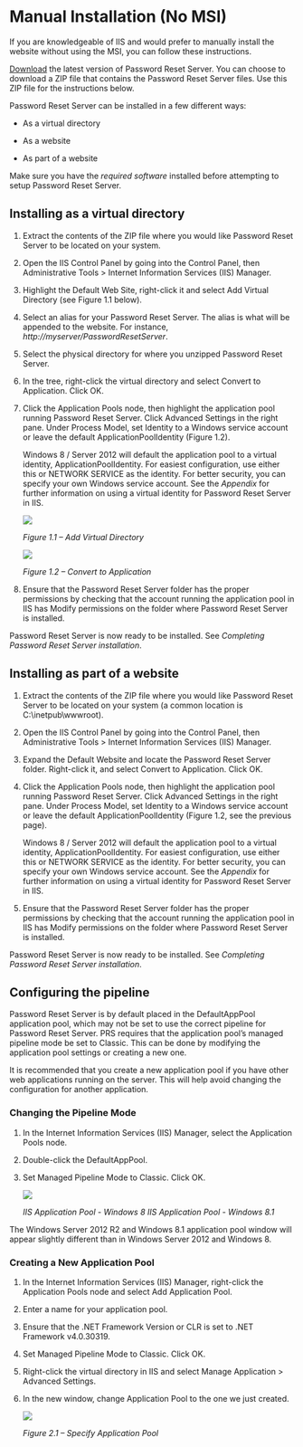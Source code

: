 [title]: # (Manual Installation)
[tags]: # (manual, install)
[priority]: # (109)

# Manual Installation (No MSI)

If you are knowledgeable of IIS and would prefer to manually install the website without using the MSI, you can follow these instructions.

[Download](https://updates.thycotic.net/links.ashx?prsofflinefile) the latest version of Password Reset Server. You can choose to download a ZIP file that contains the Password Reset Server files. Use this ZIP file for the instructions below.

Password Reset Server can be installed in a few different ways:

- As a virtual directory

- As a website

- As part of a website

Make sure you have the *required software* installed before attempting to setup Password Reset Server.

## Installing as a virtual directory

1. Extract the contents of the ZIP file where you would like Password Reset Server to be located on your system.

2. Open the IIS Control Panel by going into the Control Panel, then Administrative Tools \> Internet Information Services (IIS) Manager.

3. Highlight the Default Web Site, right-click it and select Add Virtual Directory (see Figure 1.1 below).

4. Select an alias for your Password Reset Server. The alias is what will be appended to the website. For instance, *http://myserver/PasswordResetServer*.

5. Select the physical directory for where you unzipped Password Reset Server.

6. In the tree, right-click the virtual directory and select Convert to Application. Click OK.

7. Click the Application Pools node, then highlight the application pool running Password Reset Server. Click Advanced Settings in the right pane. Under Process Model, set Identity to a Windows service account or leave the default ApplicationPoolIdentity (Figure 1.2).

   Windows 8 / Server 2012 will default the application pool to a virtual identity, ApplicationPoolIdentity. For easiest configuration, use either this or NETWORK SERVICE as the identity. For better security, you can specify your own Windows service account. See the *Appendix* for further information on using a virtual identity for Password Reset Server in IIS.

   ![](images/manual-1.jpg)

   *Figure 1.1 – Add Virtual Directory* 

   ![](images/manual-2.jpg)

   *Figure 1.2 – Convert to Application* 

8. Ensure that the Password Reset Server folder has the proper permissions by checking that the account running the application pool in IIS has Modify permissions on the folder where Password Reset Server is installed.

Password Reset Server is now ready to be installed. See *Completing Password Reset Server installation*.

## Installing as part of a website

1. Extract the contents of the ZIP file where you would like Password Reset Server to be located on your system (a common location is C:\\inetpub\\wwwroot).

2. Open the IIS Control Panel by going into the Control Panel, then Administrative Tools \> Internet Information Services (IIS) Manager.

3. Expand the Default Website and locate the Password Reset Server folder. Right-click it, and select Convert to Application. Click OK.

4. Click the Application Pools node, then highlight the application pool running Password Reset Server. Click Advanced Settings in the right pane. Under Process Model, set Identity to a Windows service account or leave the default ApplicationPoolIdentity (Figure 1.2, see the previous page).

   Windows 8 / Server 2012 will default the application pool to a virtual identity, ApplicationPoolIdentity. For easiest configuration, use either this or NETWORK SERVICE as the identity. For better security, you can specify your own Windows service account. See the *Appendix* for further information on using a virtual identity for Password Reset Server in IIS.

5. Ensure that the Password Reset Server folder has the proper permissions by checking that the account running the application pool in IIS has Modify permissions on the folder where Password Reset Server is installed.

Password Reset Server is now ready to be installed. See *Completing Password Reset Server installation*.

## Configuring the pipeline

Password Reset Server is by default placed in the DefaultAppPool application pool, which may not be set to use the correct pipeline for Password Reset Server. PRS requires that the application pool’s managed pipeline mode be set to Classic. This can be done by modifying the application pool settings or creating a new one.

It is recommended that you create a new application pool if you have other web applications running on the server. This will help avoid changing the configuration for another application.

### Changing the Pipeline Mode

1. In the Internet Information Services (IIS) Manager, select the Application Pools node.

2. Double-click the DefaultAppPool.

3. Set Managed Pipeline Mode to Classic. Click OK.

   ![](images/manual-3.jpg)

   *IIS Application Pool - Windows 8 IIS Application Pool - Windows 8.1*

The Windows Server 2012 R2 and Windows 8.1 application pool window will appear slightly different than in Windows Server 2012 and Windows 8.

### Creating a New Application Pool

1. In the Internet Information Services (IIS) Manager, right-click the Application Pools node and select Add Application Pool.

2. Enter a name for your application pool.

3. Ensure that the .NET Framework Version or CLR is set to .NET Framework v4.0.30319.

4. Set Managed Pipeline Mode to Classic. Click OK.

5. Right-click the virtual directory in IIS and select Manage Application \> Advanced Settings.

6. In the new window, change Application Pool to the one we just created.

   ![](images/manual-4.jpg)

   *Figure 2.1 – Specify Application Pool*